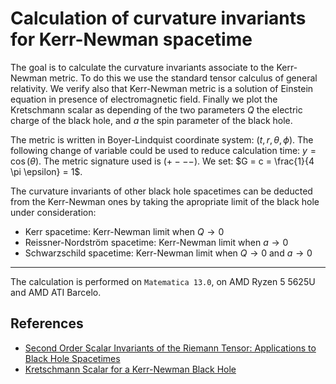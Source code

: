 # Calculation of curvature invariants for Kerr-Newman spacetime

The goal is to calculate the curvature invariants associate to the Kerr-Newman metric.
To do this we use the standard tensor calculus of general relativity. We verify also that Kerr-Newman metric is a solution of Einstein equation in presence of electromagnetic field. Finally we plot the Kretschmann scalar as depending of the two parameters $Q$ the electric charge of the black hole, and $a$ the spin parameter of the black hole.

The metric is written in Boyer-Lindquist coordinate system: $(t,r,\theta,\phi)$.
The following change of variable could be used to reduce calculation time: $y=\cos(\theta)$.
The metric signature used is $(+ - - -)$.
We set: $G = c = \frac{1}{4 \pi \epsilon} = 1$.

The curvature invariants of other black hole spacetimes can be deducted from the
Kerr-Newman ones by taking the apropriate limit of the black hole under consideration:

- Kerr spacetime: Kerr-Newman limit when $Q\rightarrow 0$  
- Reissner-Nordström spacetime: Kerr-Newman limit when $a\rightarrow 0$  
- Schwarzschild spacetime: Kerr-Newman limit when $Q\rightarrow 0$ and $a\rightarrow 0$  

---

The calculation is performed on `Matematica 13.0`, on AMD Ryzen 5 5625U and AMD ATI Barcelo.

## References

- [Second Order Scalar Invariants of the Riemann Tensor: Applications to Black Hole Spacetimes](https://arxiv.org/abs/gr-qc/0302095)
- [Kretschmann Scalar for a Kerr-Newman Black Hole](https://arxiv.org/abs/astro-ph/9912320)
